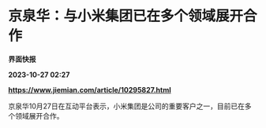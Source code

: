 # 京泉华：与小米集团已在多个领域展开合作
**界面快报**

**2023-10-27 02:27**

**https://www.jiemian.com/article/10295827.html**

京泉华10月27日在互动平台表示，小米集团是公司的重要客户之一，目前已在多个领域展开合作。